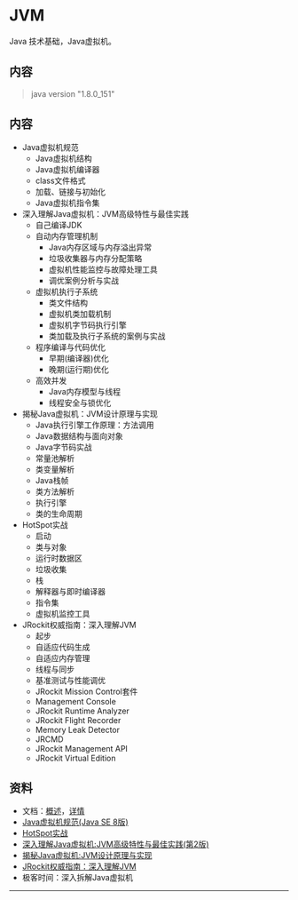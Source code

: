 #   JVM

Java 技术基础，Java虚拟机。

##  内容

>   java version "1.8.0_151"

##  内容
-   Java虚拟机规范
    -   Java虚拟机结构
    -   Java虚拟机编译器
    -   class文件格式
    -   加载、链接与初始化
    -   Java虚拟机指令集
-   深入理解Java虚拟机：JVM高级特性与最佳实践
    -   自己编译JDK
    -   自动内存管理机制
        -   Java内存区域与内存溢出异常
        -   垃圾收集器与内存分配策略
        -   虚拟机性能监控与故障处理工具
        -   调优案例分析与实战
    -   虚拟机执行子系统
        -   类文件结构
        -   虚拟机类加载机制
        -   虚拟机字节码执行引擎
        -   类加载及执行子系统的案例与实战
    -   程序编译与代码优化
        -   早期(编译器)优化
        -   晚期(运行期)优化
    -   高效并发
        -   Java内存模型与线程
        -   线程安全与锁优化
-   揭秘Java虚拟机：JVM设计原理与实现
    -   Java执行引擎工作原理：方法调用
    -   Java数据结构与面向对象
    -   Java字节码实战
    -   常量池解析
    -   类变量解析
    -   Java栈帧
    -   类方法解析
    -   执行引擎
    -   类的生命周期
-   HotSpot实战
    -   启动
    -   类与对象
    -   运行时数据区
    -   垃圾收集
    -   栈
    -   解释器与即时编译器
    -   指令集
    -   虚拟机监控工具
-   JRockit权威指南：深入理解JVM
    -   起步
    -   自适应代码生成
    -   自适应内存管理
    -   线程与同步
    -   基准测试与性能调优
    -   JRockit Mission Control套件
    -   Management Console
    -   JRockit Runtime Analyzer
    -   JRockit Flight Recorder
    -   Memory Leak Detector
    -   JRCMD
    -   JRockit Management API
    -   JRockit Virtual Edition


##  资料
-   文档：[概述](../doc/I02.md)，[详情](../doc/vm/README.md)
-   [Java虚拟机规范(Java SE 8版)](jvmB/README.md)
-   [HotSpot实战](jvmC/README.md)
-   [深入理解Java虚拟机:JVM高级特性与最佳实践(第2版)](jvmA/README.md)
-   [揭秘Java虚拟机:JVM设计原理与实现](jvmD/README.md)
-   [JRockit权威指南：深入理解JVM](jvmE/README.md)
-   极客时间：深入拆解Java虚拟机

----

